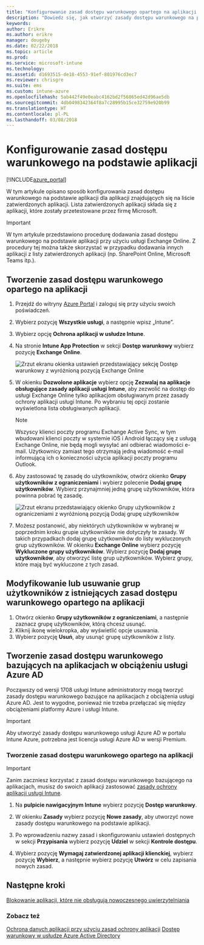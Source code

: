```yaml
---
title: "Konfigurowanie zasad dostępu warunkowego opartego na aplikacji w usłudze Intune"
description: "Dowiedz się, jak utworzyć zasady dostępu warunkowego na podstawie aplikacji przy użyciu usługi Intune."
keywords: 
author: Erikre
ms.author: erikre
manager: dougeby
ms.date: 02/22/2018
ms.topic: article
ms.prod: 
ms.service: microsoft-intune
ms.technology: 
ms.assetid: d1693515-de18-4553-91ef-801976cd3ec7
ms.reviewer: chrisgre
ms.suite: ems
ms.custom: intune-azure
ms.openlocfilehash: 5ab442f49e0eabc4162bd2f56865ed42d96ae5db
ms.sourcegitcommit: 4db0498342364f8a7c28995b15ce32759e920b99
ms.translationtype: HT
ms.contentlocale: pl-PL
ms.lasthandoff: 03/08/2018
---
```

# <a name="set-up-app-based-conditional-access-policies-with-intune"></a>Konfigurowanie zasad dostępu warunkowego na podstawie aplikacji

[!INCLUDE[azure_portal](./includes/azure_portal.md)]

W tym artykule opisano sposób konfigurowania zasad dostępu warunkowego na podstawie aplikacji dla aplikacji znajdujących się na liście zatwierdzonych aplikacji. Lista zatwierdzonych aplikacji składa się z aplikacji, które zostały przetestowane przez firmę Microsoft.

> [!IMPORTANT]
> W tym artykule przedstawiono procedurę dodawania zasad dostępu warunkowego na podstawie aplikacji przy użyciu usługi Exchange Online. Z procedury tej można także skorzystać w przypadku dodawania innych aplikacji z listy zatwierdzonych aplikacji (np. SharePoint Online, Microsoft Teams itp.).

## <a name="to-create-an-app-based-conditional-access-policy"></a>Tworzenie zasad dostępu warunkowego opartego na aplikacji
1.  Przejdź do witryny [Azure Portal](https://portal.azure.com) i zaloguj się przy użyciu swoich poświadczeń.

2.  Wybierz pozycję **Wszystkie usługi**, a następnie wpisz „Intune”.

3.  Wybierz opcję **Ochrona aplikacji w usłudze Intune**.

4.  Na stronie **Intune App Protection** w sekcji **Dostęp warunkowy** wybierz pozycję **Exchange Online**.

    ![Zrzut ekranu okienka ustawień przedstawiający sekcję Dostęp warunkowy z wyróżnioną pozycją Exchange Online](./media/MAM-conditional-access-1.png)

6. W okienku **Dozwolone aplikacje** wybierz opcję **Zezwalaj na aplikacje obsługujące zasady aplikacji usługi Intune**, aby zezwolić na dostęp do usługi Exchange Online tylko aplikacjom obsługiwanym przez zasady ochrony aplikacji usługi Intune. Po wybraniu tej opcji zostanie wyświetlona lista obsługiwanych aplikacji.

    > [!NOTE]
    > Wszyscy klienci poczty programu Exchange Active Sync, w tym wbudowani klienci poczty w systemie iOS i Android łączący się z usługą Exchange Online, nie będą mogli wysyłać ani odbierać wiadomości e-mail. Użytkownicy zamiast tego otrzymają jedną wiadomość e-mail informującą ich o konieczności użycia aplikacji poczty programu Outlook.

7. Aby zastosować tę zasadę do użytkowników, otwórz okienko **Grupy użytkowników z ograniczeniami** i wybierz polecenie **Dodaj grupę użytkowników**. Wybierz przynajmniej jedną grupę użytkowników, która powinna pobrać tę zasadę.

    ![Zrzut ekranu przedstawiający okienko Grupy użytkowników z ograniczeniami z wyróżnioną pozycją Dodaj grupę użytkowników](./media/mam-ca-add-user-group.png)

8. Możesz postanowić, aby niektórych użytkowników w wybranej w poprzednim kroku grupie użytkowników nie dotyczyły te zasady. W takich przypadkach dodaj grupę użytkowników do listy wykluczonych grup użytkowników. W okienku **Exchange Online** wybierz pozycję **Wykluczone grupy użytkowników**. Wybierz pozycję **Dodaj grupę użytkowników**, aby otworzyć listę grup użytkowników. Wybierz grupy, które mają być wykluczone z tych zasad.

## <a name="to-modify-or-delete-user-groups-from-an-existing-app-based-ca-policy"></a>Modyfikowanie lub usuwanie grup użytkowników z istniejących zasad dostępu warunkowego opartego na aplikacji

1. Otwórz okienko **Grupy użytkowników z ograniczeniami**, a następnie zaznacz grupę użytkowników, którą chcesz usunąć.
2. Kliknij ikonę wielokropka, aby wyświetlić opcje usuwania.
3. Wybierz pozycję **Usuń**, aby usunąć grupę użytkowników z listy.

## <a name="create-app-based-conditional-access-policies-in-azure-ad-workload"></a>Tworzenie zasad dostępu warunkowego bazujących na aplikacjach w obciążeniu usługi Azure AD

Począwszy od wersji 1708 usługi Intune administratorzy mogą tworzyć zasady dostępu warunkowego bazujące na aplikacjach z obciążenia usługi Azure AD. Jest to wygodne, ponieważ nie trzeba przełączać się między obciążeniami platformy Azure i usługi Intune.

> [!IMPORTANT]
> Aby utworzyć zasady dostępu warunkowego usługi Azure AD w portalu Intune Azure, potrzebna jest licencja usługi Azure AD w wersji Premium.

### <a name="to-create-an-app-based-conditional-access-policy"></a>Tworzenie zasad dostępu warunkowego opartego na aplikacji

> [!IMPORTANT]
> Zanim zaczniesz korzystać z zasad dostępu warunkowego bazującego na aplikacjach, musisz do swoich aplikacji zastosować [zasady ochrony aplikacji usługi Intune](app-protection-policies.md).

1. Na **pulpicie nawigacyjnym Intune** wybierz pozycję **Dostęp warunkowy**.

2. W okienku **Zasady** wybierz pozycję **Nowe zasady**, aby utworzyć nowe zasady dostępu warunkowego na podstawie aplikacji.

4. Po wprowadzeniu nazwy zasad i skonfigurowaniu ustawień dostępnych w sekcji **Przypisania** wybierz pozycję **Udziel** w sekcji **Kontrole dostępu**.

5. Wybierz pozycję **Wymagaj zatwierdzonej aplikacji klienckiej**, wybierz pozycję **Wybierz**, a następnie wybierz pozycję **Utwórz** w celu zapisania nowych zasad.

## <a name="next-steps"></a>Następne kroki
[Blokowanie aplikacji, które nie obsługują nowoczesnego uwierzytelniania](app-modern-authentication-block.md)

### <a name="see-also"></a>Zobacz też

[Ochrona danych aplikacji przy użyciu zasad ochrony aplikacji](app-protection-policies.md)
[Dostęp warunkowy w usłudze Azure Active Directory](https://docs.microsoft.com/azure/active-directory/active-directory-conditional-access)
